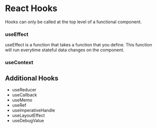 # React Hooks
Hooks can only be called at the top level of a functional component.



### useEffect
useEffect is a function that takes a function that you define. This function
 will run everytime stateful data changes on the component.
### useContext

## Additional Hooks
* useReducer
* useCallback
* useMemo
* useRef
* useImperativeHandle
* useLayoutEffect
* useDebugValue
